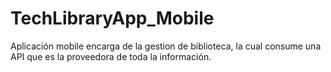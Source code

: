 # TechLibraryApp_Mobile
Aplicación mobile encarga de la gestion de biblioteca, la cual consume una API que es la proveedora de toda la información.
